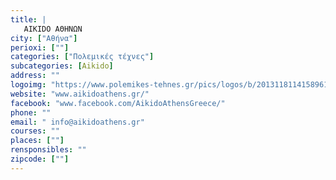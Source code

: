 ```yaml
---
title: |
   AIKIDO ΑΘΗΝΩΝ
city: ["Αθήνα"]
perioxi: [""]
categories: ["Πολεμικές τέχνες"]
subcategories: [Aikido]
address: ""
logoimg: "https://www.polemikes-tehnes.gr/pics/logos/b/2013118114158961.jpg"
website: "www.aikidoathens.gr/"
facebook: "www.facebook.com/AikidoAthensGreece/"
phone: ""
email: " info@aikidoathens.gr"
courses: ""
places: [""]
rensponsibles: ""
zipcode: [""]
---
```




